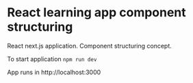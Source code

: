 # React learning app component structuring

React next.js application. Component structuring concept.

To start application `npm run dev`

App runs in http://localhost:3000